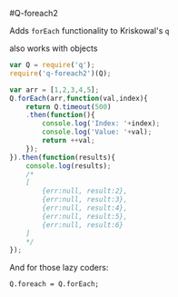 #Q-foreach2

Adds `forEach` functionality to Kriskowal's  `q`

also works with objects

```javascript
var Q = require('q');
require('q-foreach2')(Q);

var arr = [1,2,3,4,5];
Q.forEach(arr,function(val,index){
	return Q.timeout(500)
	.then(function(){
		console.log('Index: '+index);
		console.log('Value: '+val);
		return ++val;
	});
}).then(function(results){
	console.log(results);
	/*
	[
		{err:null, result:2},
		{err:null, result:3},
		{err:null, result:4},
		{err:null, result:5},
		{err:null, result:6}
	]
	*/
});
```

And for those lazy coders:
```
Q.foreach = Q.forEach;
```